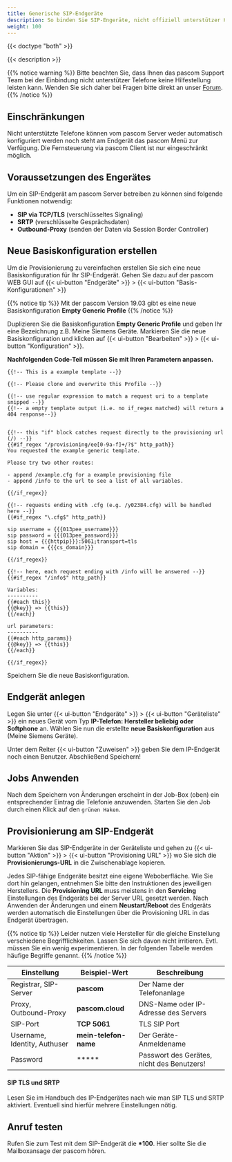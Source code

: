```yaml
---
title: Generische SIP-Endgeräte
description: So binden Sie SIP-Engeräte, nicht offiziell unterstützer Hersteller in die pascom ein
weight: 100
---
```


{{< doctype "both"  >}}

{{< description >}}

{{% notice warning %}}
Bitte beachten Sie, dass Ihnen das pascom Support Team bei der Einbindung nicht unterstützer Telefone keine Hilfestellung leisten kann. Wenden Sie sich daher bei Fragen bitte direkt an unser [Forum](https://www.pascom.net/forum). 
{{% /notice %}}

## Einschränkungen

Nicht unterstützte Telefone können vom pascom Server weder automatisch konfiguriert werden noch steht am Endgerät das pascom Menü zur Verfügung.
Die Fernsteuerung via pascom Client ist nur eingeschränkt möglich. 

## Voraussetzungen des Engerätes 

Um ein SIP-Endgerät am pascom Server betreiben zu können sind folgende Funktionen notwendig:

* **SIP via TCP/TLS** (verschlüsseltes Signaling)
* **SRTP** (verschlüsselte Gesprächsdaten)
* **Outbound-Proxy** (senden der Daten via Session Border Controller)

## Neue Basiskonfiguration erstellen

Um die Provisionierung zu vereinfachen erstellen Sie sich eine neue Basiskonfiguration für Ihr SIP-Endgerät. Gehen Sie dazu auf der pascom WEB GUI auf {{< ui-button "Endgeräte" >}} > {{< ui-button "Basis-Konfigurationen" >}}

{{% notice tip %}}
Mit der pascom Version 19.03 gibt es eine neue Basiskonfiguration **Empty Generic Profile**
{{% /notice %}}

Duplizieren Sie die Basiskonfiguration **Empty Generic Profile** und geben Ihr eine Bezeichnung z.B. Meine Siemens Geräte. Markieren Sie die neue Basiskonfiguration und klicken auf 
{{< ui-button "Bearbeiten" >}} > {{< ui-button "Konfiguration" >}}.

**Nachfolgenden Code-Teil müssen Sie mit Ihren Parametern anpassen.**

```
{{!-- This is a example template --}}

{{!-- Please clone and overwrite this Profile --}}

{{!-- use regular expression to match a request uri to a template snipped --}}
{{!-- a empty template output (i.e. no if_regex matched) will return a 404 response--}}


{{!-- this "if" block catches request directly to the provisioning url (/) --}}
{{#if_regex "/provisioning/ee[0-9a-f]+/?$" http_path}}
You requested the example generic template.

Please try two other routes:

- append /example.cfg for a example provisioning file
- append /info to the url to see a list of all variables.

{{/if_regex}}

{{!-- requests ending with .cfg (e.g. /y02384.cfg) will be handled here --}}
{{#if_regex "\.cfg$" http_path}}

sip username = {{{013pee_username}}}
sip password = {{{013pee_password}}}
sip host = {{{httpip}}}:5061;transport=tls
sip domain = {{{cs_domain}}}

{{/if_regex}}

{{!-- here, each request ending with /info will be answered --}}
{{#if_regex "/info$" http_path}}

Variables:
----------
{{#each this}}
{{@key}} => {{this}}
{{/each}}

url parameters:
----------
{{#each http_params}}
{{@key}} => {{this}}
{{/each}}

{{/if_regex}}
```
Speichern Sie die neue Basiskonfiguration. 

## Endgerät anlegen

Legen Sie unter {{< ui-button "Endgeräte" >}} > {{< ui-button "Geräteliste" >}} ein
neues Gerät vom Typ **IP-Telefon: Hersteller beliebig oder Softphone** an. Wählen Sie nun die erstellte **neue Basiskonfiguration** aus (Meine Siemens Geräte). 

Unter dem Reiter {{< ui-button "Zuweisen" >}} geben Sie dem IP-Endgerät noch einen Benutzer. Abschließend Speichern!

## Jobs Anwenden

Nach dem Speichern von Änderungen erscheint in der Job-Box (oben) ein
entsprechender Eintrag die Telefonie anzuwenden. Starten Sie den Job durch
einen Klick auf den `grünen Haken`.

## Provisionierung am SIP-Endgerät

Markieren Sie das SIP-Endgeräte in der Geräteliste und gehen zu {{< ui-button "Aktion" >}} > {{< ui-button "Provisioning URL" >}} wo Sie sich
die **Provisionierungs-URL** in die Zwischenablage kopieren. 

Jedes SIP-fähige Endgeräte besitzt eine eigene Weboberfläche. Wie Sie dort hin gelangen, entnehmen Sie bitte den Instruktionen des jeweiligen Herstellers.
Die **Provisioning URL** muss meistens in den **Servicing** Einstellungen des Endgeräts bei der Server URL gesetzt werden. Nach Anwenden der Änderungen und 
einem **Neustart/Reboot** des Endgeräts werden automatisch die Einstellungen über die Provisioning URL in das Endgerät übertragen. 


{{% notice tip %}}
Leider nutzen viele Hersteller für die gleiche Einstellung verschiedene
Begrifflichkeiten. Lassen Sie sich davon nicht irritieren. Evtl. müssen Sie
ein wenig experimentieren. In der folgenden Tabelle werden häufige Begriffe
genannt.
{{% /notice %}}


|Einstellung|Beispiel-Wert|Beschreibung|
|---|---|---|
|Registrar, SIP-Server|**pascom**|Der Name der Telefonanlage|
|Proxy, Outbound-Proxy|**pascom.cloud**|DNS-Name oder IP-Adresse des Servers|
|SIP-Port| **TCP 5061** | TLS SIP Port|
|Username, Identity, Authuser|**mein-telefon-name**|Der Geräte-Anmeldename|
|Password|*****| Passwort des Gerätes, nicht des Benutzers!|

#### SIP TLS und SRTP

Lesen Sie im Handbuch des IP-Endgerätes nach wie man SIP TLS und SRTP aktiviert.
Eventuell sind hierfür mehrere Einstellungen nötig.

## Anruf testen

Rufen Sie zum Test mit dem SIP-Endgerät die **\*100**. Hier sollte Sie die
Mailboxansage der pascom hören.
